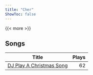 ```yaml
---
title: "Cher"
ShowToc: false
---
```


{{< more >}}

## Songs
Title | Plays 
----- | -----: 
[DJ Play A Christmas Song](/songs/dj-play-a-christmas-song) | 62


